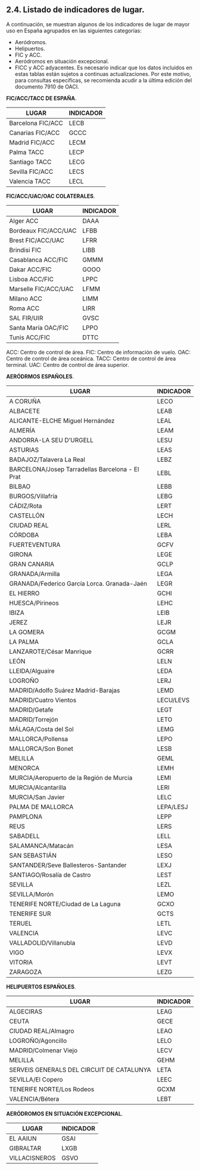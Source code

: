 
## 2.4. Listado de indicadores de lugar.

A continuación, se muestran algunos de los indicadores de lugar de mayor uso en España agrupados en las siguientes categorías:
- Aeródromos.
- Helipuertos.
- FIC y ACC.
- Aeródromos en situación excepcional.
- FICC y ACC adyacentes.
Es necesario indicar que los datos incluidos en estas tablas están sujetos a continuas actualizaciones. Por este motivo, para consultas específicas, se recomienda acudir a la última edición del documento 7910 de OACI.

**FIC/ACC/TACC DE ESPAÑA**.

| LUGAR             | INDICADOR |
| ----------------- | --------- |
| Barcelona FIC/ACC | LECB      |
| Canarias FIC/ACC  | GCCC      |
| Madrid FIC/ACC    | LECM      |
| Palma TACC        | LECP      |
| Santiago TACC     | LECG      |
| Sevilla FIC/ACC   | LECS      |
| Valencia TACC     | LECL      |

**FIC/ACC/UAC/OAC COLATERALES**.

| LUGAR                | INDICADOR |
| -------------------- | --------- |
| Alger ACC            | DAAA      |
| Bordeaux FIC/ACC/UAC | LFBB      |
| Brest FIC/ACC/UAC    | LFRR      |
| Brindisi FIC         | LIBB      |
| Casablanca ACC/FIC   | GMMM      |
| Dakar ACC/FIC        | GOOO      |
| Lisboa ACC/FIC       | LPPC      |
| Marselle FIC/ACC/UAC | LFMM      |
| Milano ACC           | LIMM      |
| Roma ACC             | LIRR      |
| SAL FIR/UIR          | GVSC      |
| Santa María OAC/FIC  | LPPO      |
| Tunis ACC/FIC        | DTTC      |

ACC: Centro de control de área.
FIC: Centro de información de vuelo.
OAC: Centro de control de área oceánica.
TACC: Centro de control de área terminal.
UAC: Centro de control de área superior.

**AERÓDRMOS ESPAÑOLES**.

| LUGAR                                           | INDICADOR |
| ----------------------------------------------- | --------- |
| A CORUÑA                                        | LECO      |
| ALBACETE                                        | LEAB      |
| ALICANTE-ELCHE Miguel Hernández                 | LEAL      |
| ALMERÍA                                         | LEAM      |
| ANDORRA-LA SEU D’URGELL                         | LESU      |
| ASTURIAS                                        | LEAS      |
| BADAJOZ/Talavera La Real                        | LEBZ      |
| BARCELONA/Josep Tarradellas Barcelona - El Prat | LEBL      |
| BILBAO                                          | LEBB      |
| BURGOS/Villafría                                | LEBG      |
| CÁDIZ/Rota                                      | LERT      |
| CASTELLÓN                                       | LECH      |
| CIUDAD REAL                                     | LERL      |
| CÓRDOBA                                         | LEBA      |
| FUERTEVENTURA                                   | GCFV      |
| GIRONA                                          | LEGE      |
| GRAN CANARIA                                    | GCLP      |
| GRANADA/Armilla                                 | LEGA      |
| GRANADA/Federico García Lorca. Granada-Jaén     | LEGR      |
| EL HIERRO                                       | GCHI      |
| HUESCA/Pirineos                                 | LEHC      |
| IBIZA                                           | LEIB      |
| JEREZ                                           | LEJR      |
| LA GOMERA                                       | GCGM      |
| LA PALMA                                        | GCLA      |
| LANZAROTE/César Manrique                        | GCRR      |
| LEÓN                                            | LELN      |
| LLEIDA/Alguaire                                 | LEDA      |
| LOGROÑO                                         | LERJ      |
| MADRID/Adolfo Suárez Madrid-Barajas             | LEMD      |
| MADRID/Cuatro Vientos                           | LECU/LEVS |
| MADRID/Getafe                                   | LEGT      |
| MADRID/Torrejón                                 | LETO      |
| MÁLAGA/Costa del Sol                            | LEMG      |
| MALLORCA/Pollensa                               | LEPO      |
| MALLORCA/Son Bonet                              | LESB      |
| MELILLA                                         | GEML      |
| MENORCA                                         | LEMH      |
| MURCIA/Aeropuerto de la Región de Murcia        | LEMI      |
| MURCIA/Alcantarilla                             | LERI      |
| MURCIA/San Javier                               | LELC      |
| PALMA DE MALLORCA                               | LEPA/LESJ |
| PAMPLONA                                        | LEPP      |
| REUS                                            | LERS      |
| SABADELL                                        | LELL      |
| SALAMANCA/Matacán                               | LESA      |
| SAN SEBASTIÁN                                   | LESO      |
| SANTANDER/Seve Ballesteros-Santander            | LEXJ      |
| SANTIAGO/Rosalía de Castro                      | LEST      |
| SEVILLA                                         | LEZL      |
| SEVILLA/Morón                                   | LEMO      |
| TENERIFE NORTE/Ciudad de La Laguna              | GCXO      |
| TENERIFE SUR                                    | GCTS      |
| TERUEL                                          | LETL      |
| VALENCIA                                        | LEVC      |
| VALLADOLID/Villanubla                           | LEVD      |
| VIGO                                            | LEVX      |
| VITORIA                                         | LEVT      |
| ZARAGOZA                                        | LEZG      |

**HELIPUERTOS ESPAÑOLES**.

| LUGAR                                     | INDICADOR |
| ----------------------------------------- | --------- |
| ALGECIRAS                                 | LEAG      |
| CEUTA                                     | GECE      |
| CIUDAD REAL/Almagro                       | LEAO      |
| LOGROÑO/Agoncillo                         | LELO      |
| MADRID/Colmenar Viejo                     | LECV      |
| MELILLA                                   | GEHM      |
| SERVEIS GENERALS DEL CIRCUIT DE CATALUNYA | LETA      |
| SEVILLA/El Copero                         | LEEC      |
| TENERIFE NORTE/Los Rodeos                 | GCXM      |
| VALENCIA/Bétera                           | LEBT      |
**AERÓDROMOS EN SITUACIÓN EXCEPCIONAL**.

| LUGAR         | INDICADOR |
| ------------- | --------- |
| EL AAIUN      | GSAI      |
| GIBRALTAR     | LXGB      |
| VILLACISNEROS | GSVO      |